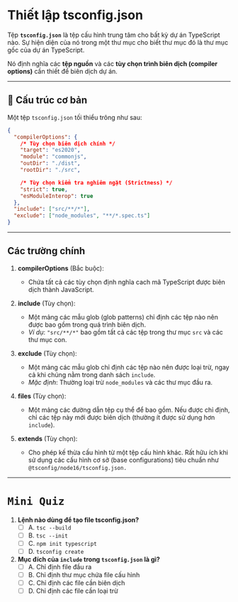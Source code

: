 # Thiết lập tsconfig.json

Tệp **`tsconfig.json`** là tệp cấu hình trung tâm cho bất kỳ dự án TypeScript nào. Sự hiện diện của nó trong một thư mục cho biết thư mục đó là thư mục gốc của dự án TypeScript.

Nó định nghĩa các **tệp nguồn** và các **tùy chọn trình biên dịch (compiler options)** cần thiết để biên dịch dự án.

---

## 📁 Cấu trúc cơ bản

Một tệp `tsconfig.json` tối thiểu trông như sau:

```json
{
  "compilerOptions": {
    /* Tùy chọn biên dịch chính */
    "target": "es2020",
    "module": "commonjs",
    "outDir": "./dist",
    "rootDir": "./src",

    /* Tùy chọn kiểm tra nghiêm ngặt (Strictness) */
    "strict": true,
    "esModuleInterop": true
  },
  "include": ["src/**/*"],
  "exclude": ["node_modules", "**/*.spec.ts"]
}
```

---
## Các trường chính

1. **compilerOptions** (Bắc buộc):
    * Chứa tất cả các tùy chọn định nghĩa cach mã TypeScript được biên dịch thành JavaScript.
2. **include** (Tùy chọn):
    * Một mảng các mẫu glob (glob patterns) chỉ định các tệp nào nên được bao gồm trong quá trình biên dịch.
    * _Ví dụ_: `"src/**/*"` bao gồm tất cả các tệp trong thư mục `src` và các thư mục con.
3. **exclude** (Tùy chọn):
    * Một mảng các mẫu glob chỉ định các tệp nào nên được loại trừ, ngay cả khi chúng nằm trong danh sách `include`.
    * _Mặc định_: Thường loại trừ `node_modules` và các thư mục đầu ra.
4. **files** (Tùy chọn):
    * Một mảng các đường dẫn tệp cụ thể để bao gồm. Nếu được chỉ định, chỉ các tệp này mới được biên dịch (thường ít được sử dụng hơn `include`).

5. **extends** (Tùy chọn):
    * Cho phép kế thừa cấu hình từ một tệp cấu hình khác. Rất hữu ích khi sử dụng các cấu hình cơ sở (base configurations) tiêu chuẩn như `@tsconfig/node16/tsconfig.json.`

---
# `Mini Quiz`

1. **Lệnh nào dùng để tạo file tsconfig.json?**
    - [ ] A. `tsc --build`
    - [ ] B. `tsc --init`
    - [ ] C. `npm init typescript`
    - [ ] D. `tsconfig create`
2. **Mục đích của `include` trong `tsconfig.json` là gì?**
    - [ ] A. Chỉ định file đầu ra
    - [ ] B. Chỉ định thư mục chứa file cấu hình
    - [ ] C. Chỉ định các file cần biên dịch
    - [ ] D. Chỉ định các file cần loại trừ